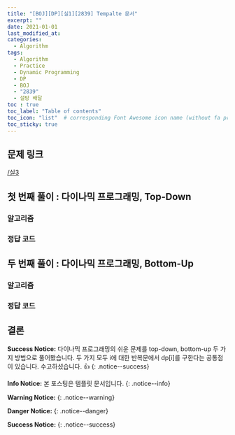 ```yaml
---
title: "[BOJ][DP][실1][2839] Tempalte 문서"
excerpt: ""
date: 2021-01-01
last_modified_at: 
categories:
  - Algorithm
tags:
  - Algorithm
  - Practice
  - Dynamic Programming
  - DP
  - BOJ
  - "2839"
  - 설탕 배달
toc : true
toc_label: "Table of contents"
toc_icon: "list"  # corresponding Font Awesome icon name (without fa prefix)
toc_sticky: true
---
```


## 문제 링크

[/실3](boj.kr/2747)  

## 첫 번째 풀이 : 다이나믹 프로그래밍, Top-Down

### 알고리즘

### 정답 코드

## 두 번째 풀이 : 다이나믹 프로그래밍, Bottom-Up

### 알고리즘

### 정답 코드

## 결론

**Success Notice:**
다이나믹 프로그래밍의 쉬운 문제를 top-down, bottom-up 두 가지 방법으로 풀어봤습니다. 두 가지 모두 i에 대한 반복문에서 dp[i]를 구한다는 공통점이 있습니다. 수고하셨습니다. :+1:
{: .notice--success}

**Info Notice:** 
본 포스팅은 템플릿 문서입니다.
{: .notice--info}

**Warning Notice:**
{: .notice--warning}

**Danger Notice:**
{: .notice--danger}

**Success Notice:**
{: .notice--success}